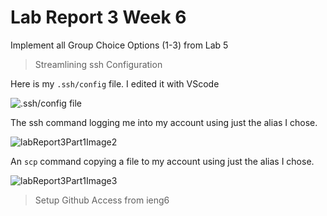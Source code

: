 # Lab Report 3 Week 6

Implement all Group Choice Options (1-3) from Lab 5

> Streamlining ssh Configuration

Here is my `.ssh/config` file. I edited it with VScode

![.ssh/config file](https://8yby8sd.github.io/cse15l-lab-reports/configFile.png)

The ssh command logging me into my account using just the alias I chose.

![labReport3Part1Image2](https://8yby8sd.github.io/cse15l-lab-reports/labReport3Part1Image2.png)

An `scp` command copying a file to my account using just the alias I chose.

![labReport3Part1Image3](https://8yby8sd.github.io/cse15l-lab-reports/labReport3Part1Image3.png)


> Setup Github Access from ieng6

